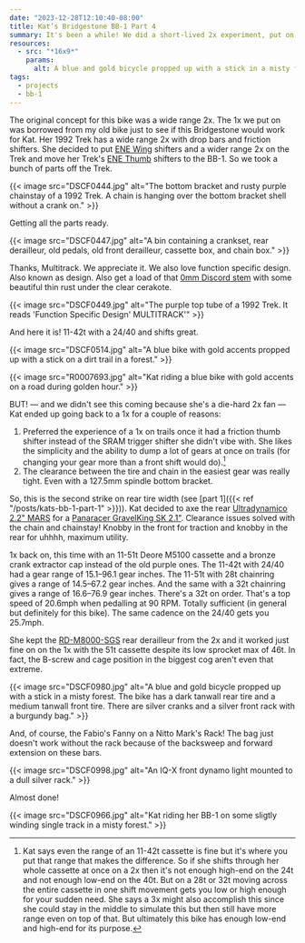 ```yaml
---
date: "2023-12-28T12:10:40-08:00"
title: Kat’s Bridgestone BB-1 Part 4
summary: It's been a while! We did a short-lived 2x experiment, put on a thinner rear tire, switched to friction shifting, and racked up.
resources:
  - src: "*16x9*"
    params:
      alt: A blue and gold bicycle propped up with a stick in a misty forest. The bike has a dark tanwall rear tire and a medium tanwall front tire. There are silver cranks and a silver front rack with a burgundy bag.
tags:
  - projects
  - bb-1
---
```


The original concept for this bike was a wide range 2x. The 1x we put on was borrowed from my old bike just to see if this Bridgestone would work for Kat. Her 1992 Trek has a wide range 2x with drop bars and friction shifters. She decided to put [ENE Wing](http://www.diacompe.com.tw/product/ene-wing-shifter/) shifters and a wider range 2x on the Trek and move her Trek's [ENE Thumb](http://www.diacompe.com.tw/product/ene-thumb-shifter/) shifters to the BB-1. So we took a bunch of parts off the Trek.

{{< image src="DSCF0444.jpg" alt="The bottom bracket and rusty purple chainstay of a 1992 Trek. A chain is hanging over the bottom bracket shell without a crank on." >}}

Getting all the parts ready.

{{< image src="DSCF0447.jpg" alt="A bin containing a crankset, rear derailleur, old pedals, old front derailleur, cassette box, and chain box." >}}

Thanks, Multitrack. We appreciate it. We also love function specific design. Also known as design. Also get a load of that [0mm Discord stem](https://tanglefootcycles.com/discord/wright-stem-0-30mm/) with some beautiful thin rust under the clear cerakote.

{{< image src="DSCF0449.jpg" alt="The purple top tube of a 1992 Trek. It reads 'Function Specific Design' MULTITRACK'" >}}

And here it is! 11-42t with a 24/40 and shifts great.

{{< image src="DSCF0514.jpg" alt="A blue bike with gold accents propped up with a stick on a dirt trail in a forest." >}}

{{< image src="R0007693.jpg" alt="Kat riding a blue bike with gold accents on a road during golden hour." >}}

BUT! — and we didn't see this coming because she's a die-hard 2x fan — Kat ended up going back to a 1x for a couple of reasons:

1. Preferred the experience of a 1x on trails once it had a friction thumb shifter instead of the SRAM trigger shifter she didn't vibe with. She likes the simplicity and the ability to dump a lot of gears at once on trails (for changing your gear more than a front shift would do).[^1]
1. The clearance between the tire and chain in the easiest gear was really tight. Even with a 127.5mm spindle bottom bracket.

[^1]: Kat says even the range of an 11-42t cassette is fine but it's where you put that range that makes the difference. So if she shifts through her whole cassette at once on a 2x then it's not enough high-end on the 24t and not enough low-end on the 40t. But on a 28t or 32t moving across the entire cassette in one shift movement gets you low or high enough for your sudden need. She says a 3x might also accomplish this since she could stay in the middle to simulate this but then still have more range even on top of that. But ultimately this bike has enough low-end and high-end for its purpose.

So, this is the second strike on rear tire width (see [part 1]({{< ref "/posts/kats-bb-1-part-1" >}})). Kat decided to axe the rear [Ultradynamico 2.2" MARS](https://ultradynamico.com/products/mars-jff?variant=32926187880533) for a [Panaracer GravelKing SK 2.1"](https://www.panaracerusa.com/products/gravelking-sk-knobby-folding-gravel-tires?variant=37856723828898). Clearance issues solved with the chain and chainstay! Knobby in the front for traction and knobby in the rear for uhhhh, maximum utility.

1x back on, this time with an 11-51t Deore M5100 cassette and a bronze crank extractor cap instead of the old purple ones. The 11-42t with 24/40 had a gear range of 15.1–96.1 gear inches. The 11-51t with 28t chainring gives a range of 14.5–67.2 gear inches. And the same with a 32t chainring gives a range of 16.6–76.9 gear inches. There's a 32t on order. That's a top speed of 20.6mph when pedalling at 90 RPM. Totally sufficient (in general but definitely for this bike). The same cadence on the 24/40 gets you 25.7mph.

She kept the [RD-M8000-SGS](https://bike.shimano.com/en-EU/product/component/deorext-m8000/RD-M8000-SGS.html) rear derailleur from the 2x and it worked just fine on on the 1x with the 51t cassette despite its low sprocket max of 46t. In fact, the B-screw and cage position in the biggest cog aren't even that extreme.

{{< image src="DSCF0980.jpg" alt="A blue and gold bicycle propped up with a stick in a misty forest. The bike has a dark tanwall rear tire and a medium tanwall front tire. There are silver cranks and a silver front rack with a burgundy bag." >}}

And, of course, the Fabio's Fanny on a Nitto Mark's Rack! The bag just doesn't work without the rack because of the backsweep and forward extension on these bars.

{{< image src="DSCF0998.jpg" alt="An IQ-X front dynamo light mounted to a dull silver rack." >}}

Almost done!

{{< image src="DSCF0966.jpg" alt="Kat riding her BB-1 on some sligtly winding single track in a misty forest." >}}
